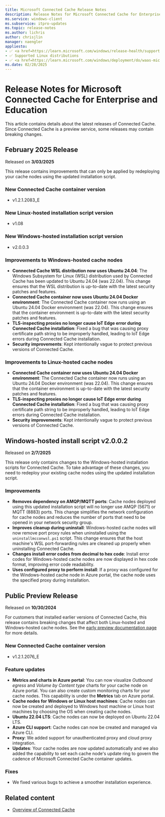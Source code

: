 ```yaml
---
title: Microsoft Connected Cache Release Notes
description: Release Notes for Microsoft Connected Cache for Enterprise and Education.
ms.service: windows-client
ms.subservice: itpro-updates
ms.topic: release-notes
ms.author: lichris
author: chrisjlin
manager: naengler
appliesto: 
- ✅ <a href=https://learn.microsoft.com/windows/release-health/supported-versions-windows-client target=_blank>Windows 11</a>
- ✅ Supported Linux distributions
- ✅ <a href=https://learn.microsoft.com/windows/deployment/do/waas-microsoft-connected-cache target=_blank>Microsoft Connected Cache for Enterprise and Education</a>	
ms.date: 02/28/2025
---
```


# Release Notes for Microsoft Connected Cache for Enterprise and Education

This article contains details about the latest releases of Connected Cache. Since Connected Cache is a preview service, some releases may contain breaking changes.

## February 2025 Release

Released on **3/03/2025**

This release contains improvements that can only be applied by redeploying your cache nodes using the updated installation script.

### New Connected Cache container version

- v1.2.1.2083_E

### New Linux-hosted installation script version

- v1.08

### New Windows-hosted installation script version

- v2.0.0.3

### Improvements to Windows-hosted cache nodes

- **Connected Cache WSL distribution now uses Ubuntu 24.04**: The Windows Subsystem for Linux (WSL) distribution used by Connected Cache has been updated to Ubuntu 24.04 (was 22.04). This change ensures that the WSL distribution is up-to-date with the latest security patches and features.
- **Connected Cache container now uses Ubuntu 24.04 Docker environment**: The Connected Cache container now runs using an Ubuntu 24.04 Docker environment (was 22.04). This change ensures that the container environment is up-to-date with the latest security patches and features.
- **TLS-inspecting proxies no longer cause IoT Edge error during Connected Cache installation**: Fixed a bug that was causing proxy certificate path string to be improperly handled, leading to IoT Edge errors during Connected Cache installation.
- **Security improvements**: Kept intentionally vague to protect previous versions of Connected Cache.

### Improvements to Linux-hosted cache nodes

- **Connected Cache container now uses Ubuntu 24.04 Docker environment**: The Connected Cache container now runs using an Ubuntu 24.04 Docker environment (was 22.04). This change ensures that the container environment is up-to-date with the latest security patches and features.
- **TLS-inspecting proxies no longer cause IoT Edge error during Connected Cache installation**: Fixed a bug that was causing proxy certificate path string to be improperly handled, leading to IoT Edge errors during Connected Cache installation.
- **Security improvements**: Kept intentionally vague to protect previous versions of Connected Cache.

## Windows-hosted install script v2.0.0.2

Released on **2/7/2025**

This release only contains changes to the Windows-hosted installation scripts for Connected Cache. To take advantage of these changes, you need to redeploy your existing cache nodes using the updated installation script.

### Improvements

- **Removes dependency on AMQP/MQTT ports**: Cache nodes deployed using this updated installation script will no longer use AMQP (5671) or MQTT (8883) ports. This change simplifies the network configuration for cache nodes and reduces the number of ports that need to be opened in your network security group.
- **Improves cleanup during uninstall**: Windows-hosted cache nodes will now remove port proxy rules when uninstalled using the `uninstallmcconwsl.ps1` script. This change ensures that the host machine's WSL port-forwarding rules are cleaned up properly when uninstalling Connected Cache.
- **Changes install error codes from decimal to hex code**: Install error codes for Windows-hosted cache nodes are now displayed in hex code format, improving error code readability.
- **Uses configured proxy to perform install**: If a proxy was configured for the Windows-hosted cache node in Azure portal, the cache node uses the specified proxy during installation.

## Public Preview Release

Released on **10/30/2024**

For customers that installed earlier versions of Connected Cache, this release contains breaking changes that affect both Linux-hosted and Windows-hosted cache nodes. See the [early preview documentation page](mcc-ent-early-preview.md) for more details.

### New Connected Cache container version

- v1.2.1.2076_E

### Feature updates

- **Metrics and charts in Azure portal**: You can now visualize *Outbound egress* and *Volume by Content type* charts for your cache node on Azure portal. You can also create custom monitoring charts for your cache nodes. This capability is under the **Metrics** tab on Azure portal.
- **Cache nodes for Windows or Linux host machines**: Cache nodes can now be created and deployed to Windows host machine or Linux host machines by choosing the OS when creating cache nodes.
- **Ubuntu 22.04 LTS**: Cache nodes can now be deployed on Ubuntu 22.04 LTS.
- **Azure CLI support**: Cache nodes can now be created and managed via Azure CLI.
- **Proxy**: We added support for unauthenticated proxy and cloud proxy integration.
- **Updates**: Your cache nodes are now updated automatically and we also added the capability to set each cache node's update ring to govern the cadence of Microsoft Connected Cache container updates.

### Fixes
- We fixed various bugs to achieve a smoother installation experience.

## Related content

- [Overview of Connected Cache](mcc-ent-edu-overview.md)
